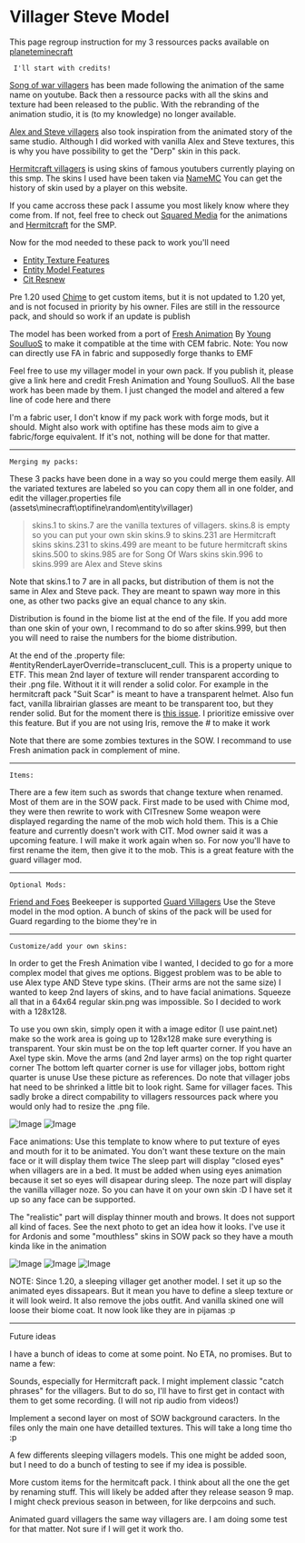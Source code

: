 # Villager Steve Model

This page regroup instruction for my 3 ressources packs available on [planeteminecraft](https://www.planetminecraft.com/member/seb_semos/)


` I'll start with credits!`

[Song of war villagers](https://www.planetminecraft.com/texture-pack/song-of-war-villagers/) has been made following the animation of the same name on youtube. Back then a ressource packs with all the skins and texture had been released to the public. With the rebranding of the animation studio, it is (to my knowledge) no longer available. 

[Alex and Steve villagers](https://www.planetminecraft.com/texture-pack/alex-and-steve-villagers/) also took inspiration from the animated story of the same studio. Although I did worked with vanilla Alex and Steve textures, this is why you have possibility to get the "Derp" skin in this pack.

[Hermitcraft villagers](https://www.planetminecraft.com/texture-pack/hermitcraft-villagers/) is using skins of famous youtubers currently playing on this smp. The skins I used have been taken via [NameMC](https://fr.namemc.com/) You can get the history of skin used by a player on this website.

If you came accross these pack I assume you most likely know where they come from. If not, feel free to check out [Squared Media](https://www.youtube.com/@SquaredMediaAnimations) for the animations and [Hermitcraft](https://hermitcraft.com/) for the SMP.

Now for the mod needed to these pack to work you'll need
- [Entity Texture Features](https://modrinth.com/mod/entitytexturefeatures)
- [Entity Model Features](https://modrinth.com/mod/entity-model-features)
- [Cit Resnew](https://modrinth.com/mod/cit-resewn)

Pre 1.20 used [Chime](https://www.curseforge.com/minecraft/mc-mods/chime-fabric) to get custom items, but it is not updated to 1.20 yet, and is not focused in priority by his owner. Files are still in the ressource pack, and should so work if an update is publish

The model has been worked from a port of [Fresh Animation](https://www.curseforge.com/minecraft/texture-packs/fresh-animations) By [Young SoulluoS](https://github.com/YoungSoulluoS/Fresh-Animations_cem_Fork) to make it compatible at the time with CEM fabric. Note: You now can directly use FA in fabric and supposedly forge thanks to EMF

Feel free to use my villager model in your own pack. If you publish it, please give a link here and credit Fresh Animation and Young SoulluoS.
All the base work has been made by them. I just changed the model and altered a few line of code here and there

I'm a fabric user, I don't know if my pack work with forge mods, but it should.
Might also work with optifine has these mods aim to give a fabric/forge equivalent. If it's not, nothing will be done for that matter.


____________________________________________________________________________________________________________________________________________________________
`Merging my packs:`

These 3 packs have been done in a way so you could merge them easily. All the variated textures are labeled so you can copy them all in one folder, and edit the villager.properties file (assets\minecraft\optifine\random\entity\villager)

> skins.1 to skins.7 are the vanilla textures of villagers.
> skins.8 is empty so you can put your own skin
> skins.9 to skins.231 are Hermitcraft skins
> skins.231 to skins.499 are meant to be future hermitcraft skins
> skins.500 to skins.985 are for Song Of Wars skins
> skin.996 to skins.999 are Alex and Steve skins

Note that skins.1 to 7 are in all packs, but distribution of them is not the same in Alex and Steve pack. They are meant to spawn way more in this one, as other two packs give an equal chance to any skin.

Distribution is found in the biome list at the end of the file. 
If you add more than one skin of your own, I recommand to do so after skins.999, but then you will need to raise the numbers for the biome distribution.

At the end of the .property file: #entityRenderLayerOverride=transclucent_cull.
This is a property unique to ETF. This mean 2nd layer of texture will render transparent according to their .png file. Without it it will render a solid color.
For example in the hermitcraft pack "Suit Scar" is meant to have a transparent helmet. Also fun fact, vanilla librairian glasses are meant to be transparent too, but they render solid.
But for the moment there is [this issue](https://github.com/Traben-0/Entity_Texture_Features/issues/194). I prioritize emissive over this feature. But if you are not using Iris, remove the # to make it work

Note that there are some zombies textures in the SOW. 
I recommand to use Fresh animation pack in complement of mine.

____________________________________________________________________________________________________________________________________________________________
`Items:`

There are a few item such as swords that change texture when renamed. Most of them are in the SOW pack. First made to be used with Chime mod, they were then rewrite to work with CITresnew
Some weapon were displayed regarding the name of the mob wich hold them. This is a Chie feature and currently doesn't work with CIT. Mod owner said it was a upcoming feature. I will make it work again when so. 
For now you'll have to first rename the item, then give it to the mob.
This is a great feature with the guard villager mod. 

____________________________________________________________________________________________________________________________________________________________

`Optional Mods:`

[Friend and Foes](https://www.curseforge.com/minecraft/mc-mods/friends-and-foes) Beekeeper is supported
[Guard Villagers](https://www.curseforge.com/minecraft/mc-mods/guard-villagers-fabric) Use the Steve model in the mod option. A bunch of skins of the pack will be used for Guard regarding to the biome they're in


____________________________________________________________________________________________________________________________________________________________
`Customize/add your own skins:`

In order to get the Fresh Animation vibe I wanted, I decided to go for a more complex model that gives me options. Biggest problem was to be able to use Alex type AND Steve type skins. (Their arms are not the same size) I wanted to keep 2nd layers of skins, and to have facial animations. Squeeze all that in a 64x64 regular skin.png was impossible. So I decided to work with a 128x128. 

To use you own skin, simply open it with a image editor (I use paint.net) make so the work area is going up to 128x128 make sure everything is transparent. Your skin must be on the top left quarter corner. If you have an Axel type skin. Move the arms (and 2nd layer arms) on the top right quarter corner
The bottom left quarter corner is use for villager jobs, bottom right quarter is unuse
Use these picture as references. 
Do note that villager jobs hat need to be shrinked a little bit to look right. Same for villager faces. This sadly broke a direct compability to villagers ressources pack where you would only had to resize the .png file.

![Image](https://user-images.githubusercontent.com/89230340/259273846-cd3e87ba-0ca1-4b63-843a-4a6898d3b3fd.png)
![Image](https://user-images.githubusercontent.com/89230340/259273880-7776e36f-6d91-4262-976e-7374f78dabfc.png)

Face animations:
Use this template to know where to put texture of eyes and mouth for it to be animated.
You don't want these texture on the main face or it will display them twice
The sleep part will display "closed eyes" when villagers are in a bed. It must be added when using eyes animation because it set so eyes will disapear during sleep.
The noze part will display the vanilla villager noze. So you can have it on your own skin :D 
I have set it up so any face can be supported.

The "realistic" part will display thinner mouth and brows. It does not support all kind of faces. See the next photo to get an idea how it looks.
I've use it for Ardonis and some "mouthless" skins in SOW pack so they have a mouth kinda like in the animation

![Image](https://user-images.githubusercontent.com/89230340/259906090-8de7e722-d940-49b7-b127-8e9260fc4464.png)
![Image](https://user-images.githubusercontent.com/89230340/259906726-cf46b5fb-110f-4b3c-8e42-69721a23d36f.png)
![Image](https://user-images.githubusercontent.com/89230340/259907284-deb0950d-0a4b-466a-bd7a-0dfad4f5f6be.png)

NOTE: Since 1.20, a sleeping villager get another model. I set it up so the animated eyes dissapears. But it mean you have to define a sleep texture or it will look weird.
It also remove the jobs outfit. And vanilla skined one will loose their biome coat. It now look like they are in pijamas :p 

____________________________________________________________________________________________________________________________________________________________
Future ideas

I have a bunch of ideas to come at some point. No ETA, no promises. But to name a few:

Sounds, especially for Hermitcraft pack. I might implement classic "catch phrases" for the villagers. But to do so, I'll have to first get in contact with them to get some recording. (I will not rip audio from videos!)

Implement a second layer on most of SOW background caracters. In the files only the main one have detailled textures. This will take a long time tho :p 

A few differents sleeping villagers models. This one might be added soon, but I need to do a bunch of testing to see if my idea is possible.

More custom items for the hermitcaft pack. I think about all the one the get by renaming stuff. This will likely be added after they release season 9 map.
I might check previous season in between, for like derpcoins and such.

Animated guard villagers the same way villagers are. I am doing some test for that matter. Not sure if I will get it work tho.
